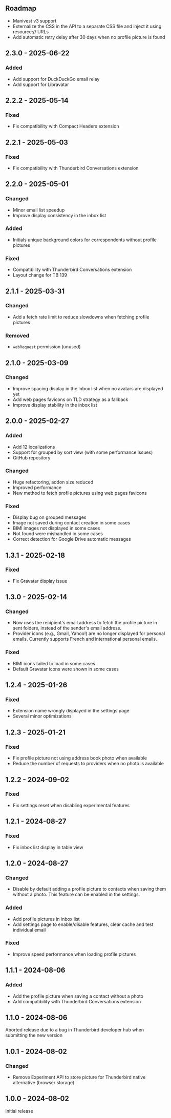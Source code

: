## Roadmap

- Manivest v3 support
- Externalize the CSS in the API to a separate CSS file and inject it using resource:// URLs
- Add automatic retry delay after 30 days when no profile picture is found

## 2.3.0 - 2025-06-22

### Added

- Add support for DuckDuckGo email relay
- Add support for Libravatar

## 2.2.2 - 2025-05-14

### Fixed

- Fix compatibility with Compact Headers extension

## 2.2.1 - 2025-05-03

### Fixed

- Fix compatibility with Thunderbird Conversations extension

## 2.2.0 - 2025-05-01

### Changed

- Minor email list speedup
- Improve display consistency in the inbox list

### Added

- Initials unique background colors for correspondents without profile pictures

### Fixed

- Compatibility with Thunderbird Conversations extension
- Layout change for TB 139

## 2.1.1 - 2025-03-31

### Changed

- Add a fetch rate limit to reduce slowdowns when fetching profile pictures

### Removed

- `webRequest` permission (unused)

## 2.1.0 - 2025-03-09

### Changed

- Improve spacing display in the inbox list when no avatars are displayed yet
- Add web pages favicons on TLD strategy as a fallback
- Improve display stability in the inbox list

## 2.0.0 - 2025-02-27

### Added

- Add 12 localizations
- Support for grouped by sort view (with some performance issues)
- GitHub repository

### Changed

- Huge refactoring, addon size reduced
- Improved performance
- New method to fetch profile pictures using web pages favicons

### Fixed

- Display bug on grouped messages
- Image not saved during contact creation in some cases
- BIMI images not displayed in some cases
- Not found were mishandled in some cases
- Correct detection for Google Drive automatic messages

## 1.3.1 - 2025-02-18

### Fixed

- Fix Gravatar display issue

## 1.3.0 - 2025-02-14

### Changed

- Now uses the recipient's email address to fetch the profile picture in sent folders, instead of the sender's email address.
- Provider icons (e.g., Gmail, Yahoo!) are no longer displayed for personal emails. Currently supports French and international personal emails.

### Fixed

- BIMI icons failed to load in some cases
- Default Gravatar icons were shown in some cases

## 1.2.4 - 2025-01-26

### Fixed

- Extension name wrongly displayed in the settings page
- Several minor optimizations

## 1.2.3 - 2025-01-21

### Fixed

- Fix profile picture not using address book photo when available
- Reduce the number of requests to providers when no photo is available

## 1.2.2 - 2024-09-02

### Fixed

- Fix settings reset when disabling experimental features

## 1.2.1 - 2024-08-27

### Fixed

- Fix inbox list display in table view

## 1.2.0 - 2024-08-27

### Changed

- Disable by default adding a profile picture to contacts when saving them without a photo. This feature can be enabled in the settings.

### Added

- Add profile pictures in inbox list
- Add settings page to enable/disable features, clear cache and test individual email

### Fixed

- Improve speed performance when loading profile pictures

## 1.1.1 - 2024-08-06

### Added

- Add the profile picture when saving a contact without a photo
- Add compatibility with Thunderbird Conversations extension

## 1.1.0 - 2024-08-06

Aborted release due to a bug in Thunderbird developer hub when submitting the new version

## 1.0.1 - 2024-08-02

### Changed

- Remove Experiment API to store picture for Thunderbird native alternative (browser storage)

## 1.0.0 - 2024-08-02

Initial release
